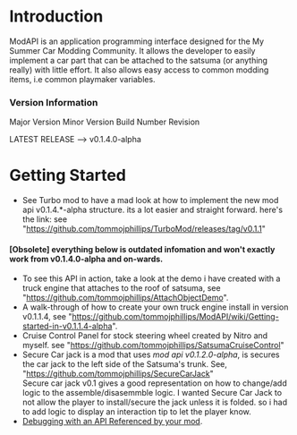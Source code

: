 # Introduction
 ModAPI is an application programming interface designed for the My Summer Car Modding Community. It allows the developer
 to easily implement a car part that can be attached to the satsuma (or anything really) with little effort. It also allows 
 easy access to common modding items, i.e common playmaker variables. 
 
 <h3>Version Information</h3>
 
 Major Version
 Minor Version
 Build Number
 Revision
 
 LATEST RELEASE --> v0.1.4.0-alpha

# Getting Started

- See Turbo mod to have a mad look at how to implement the new mod api v0.1.4.*-alpha structure. its a lot easier and straight forward. here's the link: see "<https://github.com/tommojphillips/TurboMod/releases/tag/v0.1.1>"



#### [Obsolete] everything below is outdated infomation and won't exactly work from v0.1.4.0-alpha and on-wards.
- To see this API in action, take a look at the demo i have created with a truck engine that attaches to the roof of satsuma, see "<https://github.com/tommojphillips/AttachObjectDemo>".  
- A walk-through of how to create your own truck engine install in version v0.1.1.4, see "<https://github.com/tommojphillips/ModAPI/wiki/Getting-started-in-v0.1.1.4-alpha>".  
- Cruise Control Panel for stock steering wheel created by Nitro and myself. see "https://github.com/tommojphillips/SatsumaCruiseControl"
- Secure Car jack is a mod that uses <i>mod api v0.1.2.0-alpha</i>, is secures the car jack to the left side of the Satsuma's trunk. See, "https://github.com/tommojphillips/SecureCarJack"  
Secure car jack v0.1 gives a good representation on how to change/add logic to the assemble/disasemmble logic. I wanted Secure Car Jack to not allow the player to install/secure the jack unless it is folded. so i had to add logic to display an interaction tip to let the player know.
- [Debugging with an API Referenced by your mod](https://github.com/piotrulos/MSCModLoader/wiki/Debugging-with-an-API-referenced-by-your-mod).
